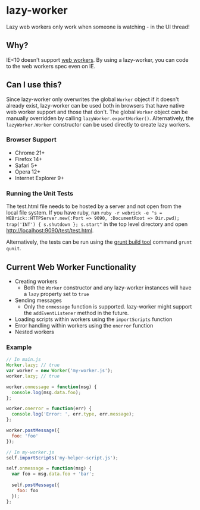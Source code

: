 # lazy-worker

Lazy web workers only work when someone is watching - in the UI thread!

## Why?
IE<10 doesn't support [web workers](https://developer.mozilla.org/en-US/docs/DOM/Using_web_workers). By using a lazy-worker, you can code to the web workers spec even on IE. 

## Can I use this?
Since lazy-worker only overwrites the global `Worker` object if it doesn't already exist, lazy-worker can be used both in browsers that have native web worker support and those that don't. The global `Worker` object can be manually overridden by calling `lazyWorker.exportWorker()`. Alternatively, the `lazyWorker.Worker` constructor can be used directly to create lazy workers.

### Browser Support
* Chrome 21+
* Firefox 14+
* Safari 5+
* Opera 12+
* Internet Explorer 9+ 

### Running the Unit Tests
The test.html file needs to be hosted by a server and not open from the local file system. If you have ruby, run `ruby -r webrick -e "s = WEBrick::HTTPServer.new(:Port => 9090, :DocumentRoot => Dir.pwd); trap('INT') { s.shutdown }; s.start"` in the top level directory and open [http://localhost:9090/test/test.html](http://localhost:9090/test/test.html).

Alternatively, the tests can be run using the [grunt build tool](https://github.com/cowboy/grunt) command `grunt qunit`.

## Current Web Worker Functionality
* Creating workers
    * Both the `Worker` constructor and any lazy-worker instances will have a `lazy` property set to `true`
* Sending messages
    * Only the `onmessage` function is supported. lazy-worker might support the `addEventListener` method in the future.
* Loading scripts within workers using the `importScripts` function
* Error handling within workers using the `onerror` function
* Nested workers

### Example
```javascript
// In main.js
Worker.lazy; // true
var worker = new Worker('my-worker.js');
worker.lazy; // true

worker.onmessage = function(msg) {
  console.log(msg.data.foo);
};

worker.onerror = function(err) {
  console.log('Error: ', err.type, err.message);
};

worker.postMessage({
  foo: 'foo'
});
```

```javascript
// In my-worker.js
self.importScripts('my-helper-script.js');

self.onmessage = function(msg) {
  var foo = msg.data.foo + 'bar';
  
  self.postMessage({
    foo: foo
  });
};
```
